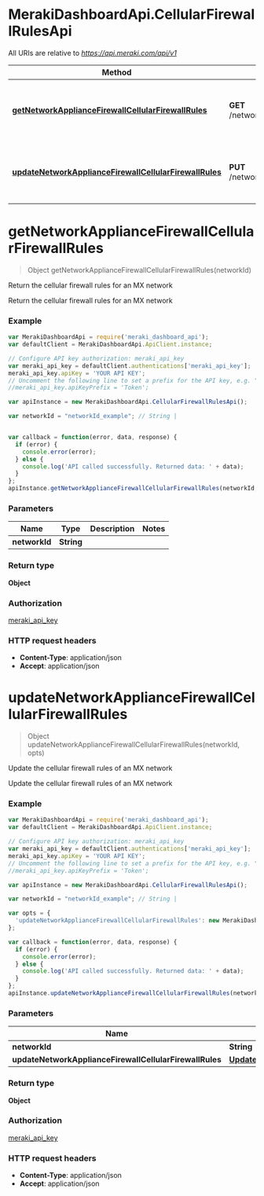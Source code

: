# MerakiDashboardApi.CellularFirewallRulesApi

All URIs are relative to *https://api.meraki.com/api/v1*

Method | HTTP request | Description
------------- | ------------- | -------------
[**getNetworkApplianceFirewallCellularFirewallRules**](CellularFirewallRulesApi.md#getNetworkApplianceFirewallCellularFirewallRules) | **GET** /networks/{networkId}/appliance/firewall/cellularFirewallRules | Return the cellular firewall rules for an MX network
[**updateNetworkApplianceFirewallCellularFirewallRules**](CellularFirewallRulesApi.md#updateNetworkApplianceFirewallCellularFirewallRules) | **PUT** /networks/{networkId}/appliance/firewall/cellularFirewallRules | Update the cellular firewall rules of an MX network


<a name="getNetworkApplianceFirewallCellularFirewallRules"></a>
# **getNetworkApplianceFirewallCellularFirewallRules**
> Object getNetworkApplianceFirewallCellularFirewallRules(networkId)

Return the cellular firewall rules for an MX network

Return the cellular firewall rules for an MX network

### Example
```javascript
var MerakiDashboardApi = require('meraki_dashboard_api');
var defaultClient = MerakiDashboardApi.ApiClient.instance;

// Configure API key authorization: meraki_api_key
var meraki_api_key = defaultClient.authentications['meraki_api_key'];
meraki_api_key.apiKey = 'YOUR API KEY';
// Uncomment the following line to set a prefix for the API key, e.g. "Token" (defaults to null)
//meraki_api_key.apiKeyPrefix = 'Token';

var apiInstance = new MerakiDashboardApi.CellularFirewallRulesApi();

var networkId = "networkId_example"; // String | 


var callback = function(error, data, response) {
  if (error) {
    console.error(error);
  } else {
    console.log('API called successfully. Returned data: ' + data);
  }
};
apiInstance.getNetworkApplianceFirewallCellularFirewallRules(networkId, callback);
```

### Parameters

Name | Type | Description  | Notes
------------- | ------------- | ------------- | -------------
 **networkId** | **String**|  | 

### Return type

**Object**

### Authorization

[meraki_api_key](../README.md#meraki_api_key)

### HTTP request headers

 - **Content-Type**: application/json
 - **Accept**: application/json

<a name="updateNetworkApplianceFirewallCellularFirewallRules"></a>
# **updateNetworkApplianceFirewallCellularFirewallRules**
> Object updateNetworkApplianceFirewallCellularFirewallRules(networkId, opts)

Update the cellular firewall rules of an MX network

Update the cellular firewall rules of an MX network

### Example
```javascript
var MerakiDashboardApi = require('meraki_dashboard_api');
var defaultClient = MerakiDashboardApi.ApiClient.instance;

// Configure API key authorization: meraki_api_key
var meraki_api_key = defaultClient.authentications['meraki_api_key'];
meraki_api_key.apiKey = 'YOUR API KEY';
// Uncomment the following line to set a prefix for the API key, e.g. "Token" (defaults to null)
//meraki_api_key.apiKeyPrefix = 'Token';

var apiInstance = new MerakiDashboardApi.CellularFirewallRulesApi();

var networkId = "networkId_example"; // String | 

var opts = { 
  'updateNetworkApplianceFirewallCellularFirewallRules': new MerakiDashboardApi.UpdateNetworkApplianceFirewallCellularFirewallRules() // UpdateNetworkApplianceFirewallCellularFirewallRules | 
};

var callback = function(error, data, response) {
  if (error) {
    console.error(error);
  } else {
    console.log('API called successfully. Returned data: ' + data);
  }
};
apiInstance.updateNetworkApplianceFirewallCellularFirewallRules(networkId, opts, callback);
```

### Parameters

Name | Type | Description  | Notes
------------- | ------------- | ------------- | -------------
 **networkId** | **String**|  | 
 **updateNetworkApplianceFirewallCellularFirewallRules** | [**UpdateNetworkApplianceFirewallCellularFirewallRules**](UpdateNetworkApplianceFirewallCellularFirewallRules.md)|  | [optional] 

### Return type

**Object**

### Authorization

[meraki_api_key](../README.md#meraki_api_key)

### HTTP request headers

 - **Content-Type**: application/json
 - **Accept**: application/json

